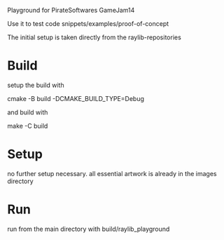 Playground for PirateSoftwares GameJam14

Use it to test code snippets/examples/proof-of-concept

The initial setup is taken directly from the raylib-repositories

# Build
setup the build with

cmake -B build -DCMAKE_BUILD_TYPE=Debug

and build with

make -C build

# Setup
no further setup necessary. all essential artwork is already in the images directory

# Run
run from the main directory with build/raylib_playground
